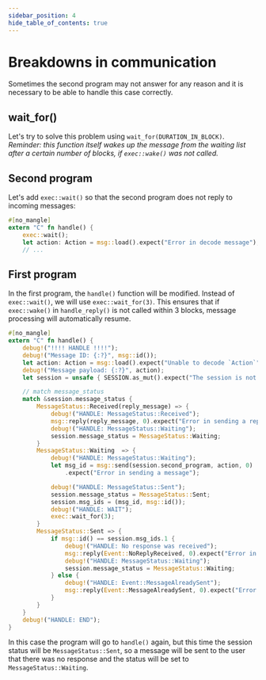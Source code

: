 ```yaml
---
sidebar_position: 4
hide_table_of_contents: true
---
```


# Breakdowns in communication 

Sometimes the second program may not answer for any reason and it is necessary to be able to handle this case correctly. 

## wait_for()

Let's try to solve this problem using `wait_for(DURATION_IN_BLOCK)`.
*Reminder: this function itself wakes up the message from the waiting list after a certain number of blocks, if `exec::wake()` was not called.*

## Second program

Let's add `exec::wait()` so that the second program does not reply to incoming messages:

```rust
#[no_mangle]
extern "C" fn handle() {
    exec::wait();
    let action: Action = msg::load().expect("Error in decode message");
    // ...

```

## First program

In the first program, the `handle()` function will be modified. Instead of `exec::wait()`, we will use `exec::wait_for(3)`. This ensures that if `exec::wake()` in `handle_reply()` is not called within 3 blocks, message processing will automatically resume.

```rust
#[no_mangle]
extern "C" fn handle() {
    debug!("!!!! HANDLE !!!!");
    debug!("Message ID: {:?}", msg::id());
    let action: Action = msg::load().expect("Unable to decode `Action`");
    debug!("Message payload: {:?}", action);
    let session = unsafe { SESSION.as_mut().expect("The session is not initialized") };

    // match message_status
    match &session.message_status {
        MessageStatus::Received(reply_message) => {
            debug!("HANDLE: MessageStatus::Received");
            msg::reply(reply_message, 0).expect("Error in sending a reply");
            debug!("HANDLE: MessageStatus::Waiting");
            session.message_status = MessageStatus::Waiting;
        }
        MessageStatus::Waiting  => {
            debug!("HANDLE: MessageStatus::Waiting");
            let msg_id = msg::send(session.second_program, action, 0)
                .expect("Error in sending a message");

            debug!("HANDLE: MessageStatus::Sent");
            session.message_status = MessageStatus::Sent;
            session.msg_ids = (msg_id, msg::id());
            debug!("HANDLE: WAIT");
            exec::wait_for(3);
        }
        MessageStatus::Sent => {
            if msg::id() == session.msg_ids.1 {
                debug!("HANDLE: No response was received");
                msg::reply(Event::NoReplyReceived, 0).expect("Error in sending a reply");
                debug!("HANDLE: MessageStatus::Waiting");
                session.message_status = MessageStatus::Waiting;
            } else {
                debug!("HANDLE: Event::MessageAlreadySent");
                msg::reply(Event::MessageAlreadySent, 0).expect("Error in sending a reply");
            }
        }
    }
    debug!("HANDLE: END");
}
```

In this case the program will go to `handle()` again, but this time the session status will be `MessageStatus::Sent`, so a message will be sent to the user that there was no response and the status will be set to `MessageStatus::Waiting`.

